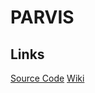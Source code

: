 # PARVIS
## Links
[Source Code](https://github.com/NowhereLTD/Parvis)
[Wiki](https://github.com/NowhereLTD/Parvis/wiki)
